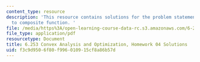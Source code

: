 ```yaml
---
content_type: resource
description: 'This resource contains solutions for the problem statements related
  to composite function. '
file: /media/https%3A/open-learning-course-data-rc.s3.amazonaws.com/6-253-convex-analysis-and-optimization-spring-2012/f3c9d9506f80f996010915cf8a86b57d_MIT6_253S12_hw04_sol.pdf
file_type: application/pdf
resourcetype: Document
title: 6.253 Convex Analysis and Optimization, Homework 04 Solutions
uid: f3c9d950-6f80-f996-0109-15cf8a86b57d
---
```

